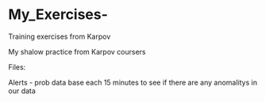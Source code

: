# My_Exercises-
Training exercises from Karpov

My shalow practice from Karpov coursers

Files:

Alerts - prob data base each 15 minutes to see if there are any anomalitys in our data
